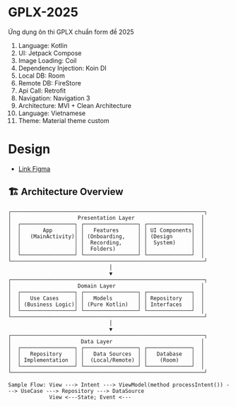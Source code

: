 # GPLX-2025
Ứng dụng ôn thi GPLX chuẩn form đề 2025

1. Language: Kotlin
2. UI: Jetpack Compose
3. Image Loading: Coil
4. Dependency Injection: Koin DI
5. Local DB: Room
6. Remote DB: FireStore
7. Api Call: Retrofit
8. Navigation: Navigation 3
9. Architecture: MVI + Clean Architecture
10. Language: Vietnamese 
11. Theme: Material theme custom

# Design
- [Link Figma](https://www.figma.com/design/SAHbai6hFQs3BlWH63B8Pb/Onboarding--Login---Register---App-Ui--Community---Copy-?node-id=0-1&p=f&t=vI5TVs2SpMVxtxE5-0)

## 🏗️ Architecture Overview

```
┌─────────────────────────────────────────────────────────────┐
│                     Presentation Layer                     │
│  ┌─────────────────┐ ┌─────────────────┐ ┌──────────────┐  │
│  │       App       │ │   Features      │ │ UI Components│  │
│  │   (MainActivity)│ │ (Onboarding,    │ │ (Design      │  │
│  │                 │ │  Recording,     │ │  System)     │  │
│  │                 │ │  Folders)       │ │              │  │
│  └─────────────────┘ └─────────────────┘ └──────────────┘  │
└─────────────────────────────────────────────────────────────┘
                                │
                                ▼
┌─────────────────────────────────────────────────────────────┐
│                     Domain Layer                           │
│  ┌─────────────────┐ ┌─────────────────┐ ┌──────────────┐  │
│  │   Use Cases     │ │   Models        │ │ Repository   │  │
│  │ (Business Logic)│ │ (Pure Kotlin)   │ │ Interfaces   │  │
│  └─────────────────┘ └─────────────────┘ └──────────────┘  │
└─────────────────────────────────────────────────────────────┘
                                │
                                ▼
┌─────────────────────────────────────────────────────────────┐
│                      Data Layer                            │
│  ┌─────────────────┐ ┌─────────────────┐ ┌──────────────┐  │
│  │   Repository    │ │   Data Sources  │ │   Database   │  │
│  │ Implementation  │ │  (Local/Remote) │ │    (Room)    │  │
│  └─────────────────┘ └─────────────────┘ └──────────────┘  │
└─────────────────────────────────────────────────────────────┘
```

```
Sample Flow: View ---> Intent ---> ViewModel(method processIntent()) ---> UseCase ---> Repository ---> DataSource
             View <---State; Event <--- 
```


